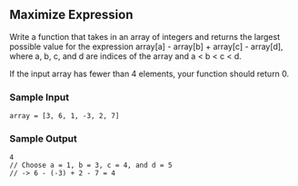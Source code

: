 
## Maximize Expression

Write a function that takes in an array of integers and returns the largest
possible value for the expression
array[a] - array[b] + array[c] - array[d], where a,
b, c, and d are indices of the array
and a < b < c < d.

If the input array has fewer than 4 elements, your function
should return 0.

### Sample Input
```
array = [3, 6, 1, -3, 2, 7]
```

### Sample Output
```
4
// Choose a = 1, b = 3, c = 4, and d = 5
// -> 6 - (-3) + 2 - 7 = 4
```
